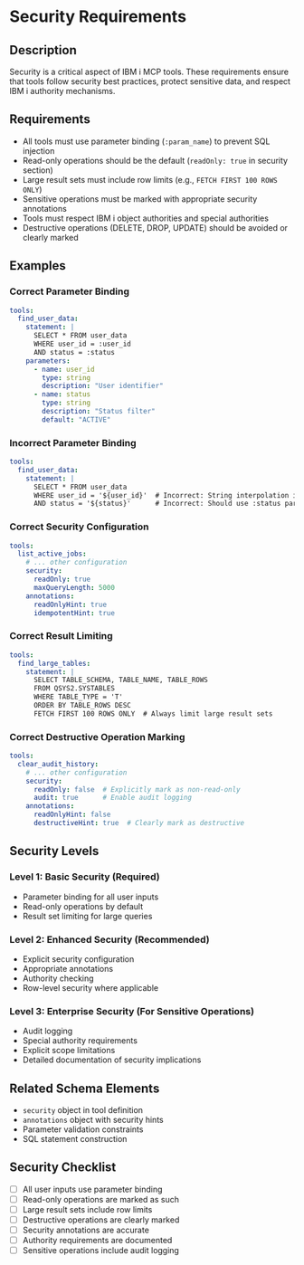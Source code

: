 # Security Requirements

## Description
Security is a critical aspect of IBM i MCP tools. These requirements ensure that tools follow security best practices, protect sensitive data, and respect IBM i authority mechanisms.

## Requirements
- All tools must use parameter binding (`:param_name`) to prevent SQL injection
- Read-only operations should be the default (`readOnly: true` in security section)
- Large result sets must include row limits (e.g., `FETCH FIRST 100 ROWS ONLY`)
- Sensitive operations must be marked with appropriate security annotations
- Tools must respect IBM i object authorities and special authorities
- Destructive operations (DELETE, DROP, UPDATE) should be avoided or clearly marked

## Examples

### Correct Parameter Binding
```yaml
tools:
  find_user_data:
    statement: |
      SELECT * FROM user_data
      WHERE user_id = :user_id
      AND status = :status
    parameters:
      - name: user_id
        type: string
        description: "User identifier"
      - name: status
        type: string
        description: "Status filter"
        default: "ACTIVE"
```

### Incorrect Parameter Binding
```yaml
tools:
  find_user_data:
    statement: |
      SELECT * FROM user_data
      WHERE user_id = '${user_id}'  # Incorrect: String interpolation is vulnerable to SQL injection
      AND status = '${status}'      # Incorrect: Should use :status parameter binding
```

### Correct Security Configuration
```yaml
tools:
  list_active_jobs:
    # ... other configuration
    security:
      readOnly: true
      maxQueryLength: 5000
    annotations:
      readOnlyHint: true
      idempotentHint: true
```

### Correct Result Limiting
```yaml
tools:
  find_large_tables:
    statement: |
      SELECT TABLE_SCHEMA, TABLE_NAME, TABLE_ROWS
      FROM QSYS2.SYSTABLES
      WHERE TABLE_TYPE = 'T'
      ORDER BY TABLE_ROWS DESC
      FETCH FIRST 100 ROWS ONLY  # Always limit large result sets
```

### Correct Destructive Operation Marking
```yaml
tools:
  clear_audit_history:
    # ... other configuration
    security:
      readOnly: false  # Explicitly mark as non-read-only
      audit: true      # Enable audit logging
    annotations:
      readOnlyHint: false
      destructiveHint: true  # Clearly mark as destructive
```

## Security Levels

### Level 1: Basic Security (Required)
- Parameter binding for all user inputs
- Read-only operations by default
- Result set limiting for large queries

### Level 2: Enhanced Security (Recommended)
- Explicit security configuration
- Appropriate annotations
- Authority checking
- Row-level security where applicable

### Level 3: Enterprise Security (For Sensitive Operations)
- Audit logging
- Special authority requirements
- Explicit scope limitations
- Detailed documentation of security implications

## Related Schema Elements
- `security` object in tool definition
- `annotations` object with security hints
- Parameter validation constraints
- SQL statement construction

## Security Checklist
- [ ] All user inputs use parameter binding
- [ ] Read-only operations are marked as such
- [ ] Large result sets include row limits
- [ ] Destructive operations are clearly marked
- [ ] Security annotations are accurate
- [ ] Authority requirements are documented
- [ ] Sensitive operations include audit logging